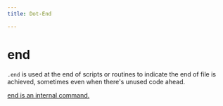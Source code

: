 ```yaml
---
title: Dot-End

---
```




# end

`.end` is used at the end of scripts or routines to indicate the end of file is achieved, sometimes even when there's unused code ahead.

[end is an internal command.](https://asccisl-org.github.io/ASCCISL/Commands/dot/)